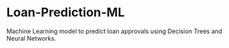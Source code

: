 # Loan-Prediction-ML
Machine Learning model to predict loan approvals using Decision Trees and Neural Networks.
